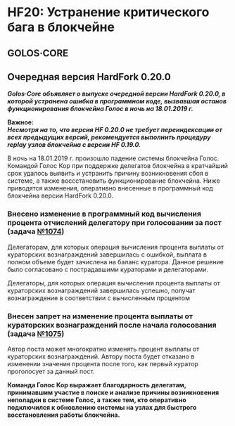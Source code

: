 # HF20: Устранение критического бага в блокчейне

## GOLOS·CORE

## Очередная версия HardFork 0.20.0

_**Golos·Core объявляет о выпуске очередной версии HardFork 0.20.0, в которой устранена ошибка в программном коде, вызвавшая останов функционирования блокчейна Голос в ночь на 18.01.2019 г.**_

**Важное:**  
_**Несмотря на то, что версия HF 0.20.0 не требует переиндексации от всех предыдущих версий, рекомендуется выполнить процедуру replay узлов блокчейна с версии HF 0.19.0.**_

В ночь на 18.01.2019 г. произошло падение системы блокчейна Голос. Командой Голос Кор при поддержке делегатов блокчейна в кратчайший срок удалось выявить и устранить причину возникновения сбоя в системе, а также воссстановить функционирование блокчейна. Ниже приводятся изменения, оперативно внесенные в программный код блокчейна версии HardFork 0.20.0.

### Внесено изменение в программный код вычисления процента отчислений делегатору при голосовании за пост \(задача [№1074](https://github.com/GolosChain/golos/issues/1074)\)

Делегаторам, для которых операция вычисления процента выплаты от кураторских вознаграждений завершилась с ошибкой, выплата в полном объеме будет зачислена на баланс куратора. Данное решение было согласовано с пострадавшими кураторами и делегаторами.

Делегаторы, для которых операция вычисления процента выплаты от кураторских вознаграждений завершилась успешно, получат вознаграждение в соответствии с вычисленным процентом

### Внесен запрет на изменение процента выплаты от кураторских вознаграждений после начала голосования \(задача [№1075](https://github.com/GolosChain/golos/issues/1075)\)

Автор поста может многократно изменять процент выплаты от кураторских вознаграждений. Автору поста будет отказано в изменении значения процента после того, как первый куратор проголосует за данный пост.

**Команда Голос Кор выражает благодарность делегатам, принимавшим участие в поиске и анализе причины возникновения неполадки в системе Голос, а также тем, кто оперативно подключился к обновлению системы на узлах для быстрого восстановления работы блокчейна.**

